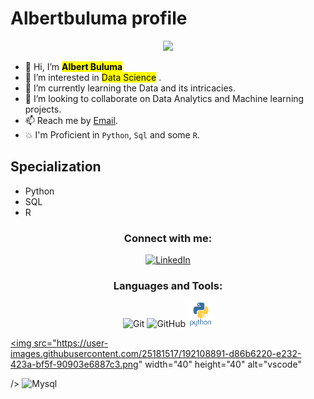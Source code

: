 # **Albertbuluma profile**

<p align="center">
  <img src="https://readme-typing-svg.demolab.com?font=Open+sans&pause=1000&color=1149F7&background=FF8B9400&width=435&lines=Frontend+%26+Backend+Developer;Intermediate+Web+scraper;2%2B+Years+of+experience;Always+Learning+new+Things;Interested+in+Network+hacking">
</p>



- 👋 Hi, I’m <mark>**Albert Buluma**</mark>
- 👀 I’m interested in <mark>Data Science</mark> .
- 🌱 I’m currently learning the Data and its intricacies.
- 💞️ I’m looking to collaborate on Data Analytics and Machine learning projects.
- 📫 Reach me by <!--[Mobile No](0742676203) or text via--> [Email](albertbuluma76@gmail.com).
- 💥 I'm Proficient in `Python`, `Sql` and some `R`.

## Specialization

- Python
- SQL
- R


<h3 align="center">Connect with me:</h3>
<p align="center">
  <a
    href="https://www.linkedin.com/in/albert-buluma/"
    target="blank"
    ><img
      height="50"
      src="https://brand.linkedin.com/content/dam/me/brand/en-us/brand-home/logos/In-Blue-Logo.png.original.png"
      alt="LinkedIn"
      title="LinkedIn"
  /></a>
</p>

<h3 align="center">Languages and Tools:</h3>
<p align="center">
  <img
    height="40"
    src="https://user-images.githubusercontent.com/25181517/117364277-fc4eb280-aebd-11eb-8769-a3583c6a2037.png"
    alt="Git"
    title="Git"
  />
  <img
    height="40"
    src="https://user-images.githubusercontent.com/25181517/117364276-fc4eb280-aebd-11eb-92ba-8a6ef74b7313.png"
    alt="GitHub"
    title="GitHub"
  />

  </a>
  <a href="https://python.org" target="_blank" rel="noreferrer">
    <img
      src="https://raw.githubusercontent.com/devicons/devicon/master/icons/python/python-original-wordmark.svg"
      alt="python"
      width="40"
      height="40"
    />


  <img
    src="https://user-images.githubusercontent.com/25181517/192108891-d86b6220-e232-423a-bf5f-90903e6887c3.png"
    width="40"
    height="40"
    alt="vscode"

  />
  <img
    src="https://github.com/get-icon/geticon/raw/master/icons/mysql.svg"
    height="40"
    width="40"
    alt="Mysql"
    title="Mysql"
  />
</p>